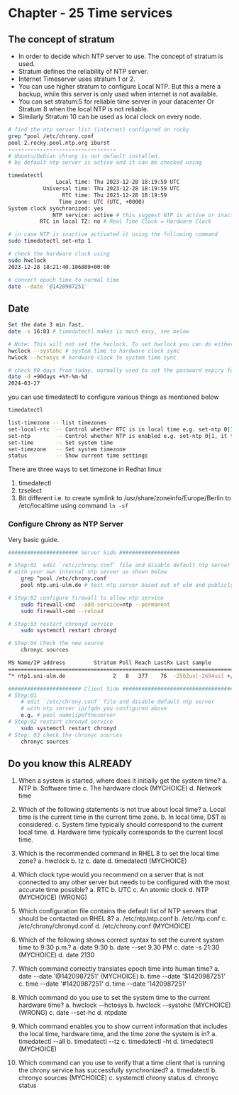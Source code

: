 # Chapter - 25 Time services

## The concept of stratum

- In order to decide which NTP server to use. The concept of stratum is used.
- Stratum defines the reliability of NTP server.
- Internet Timeserver uses stratum 1 or 2.
- You can use higher stratum to configure Local NTP. But this a mere a backup, while this server is only used when internet is not available.
- You can set stratum:5 for reliable time server in your datacenter Or Stratum 8 when the local NTP is not reliable.
- Similarly Stratum 10 can be used as local clock on every node.

```bash
# find the ntp server list (internet) configured on rocky
grep ^pool /etc/chrony.conf 
pool 2.rocky.pool.ntp.org iburst
----------------------------------
# Ubuntu/Debian chrony is not default installed.
# by default ntp server is active and it can be checked using

timedatectl 
               Local time: Thu 2023-12-28 18:19:59 UTC
           Universal time: Thu 2023-12-28 18:19:59 UTC
                 RTC time: Thu 2023-12-28 18:19:59
                Time zone: UTC (UTC, +0000)
System clock synchronized: yes
              NTP service: active # this suggest NTP is active or inactive
          RTC in local TZ: no # Real Time Clock = Hardware Clock

# in case NTP is inactive activated it using the following command 
sudo timedatectl set-ntp 1

# check the hardware clock using
sudo hwclock 
2023-12-28 18:21:40.106809+00:00

# convert epoch time to normal time
date --date '@1420987251'

```

## Date

```bash
Set the date 3 min fast.
date -s 16:03 # timedatectl makes is much easy, see below

# Note: This will not set the hwclock. To set hwclock you can do either
hwclock --systohc # system time to hardware clock sync
hwlock --hctosys # hardware clock to system time sync

# check 90 days from today, normally used to set the password expiry for the user
date -d +90days +%Y-%m-%d
2024-03-27
```

you can use timedatectl to configure various things as mentioned below

```bash
timedatectl

list-timezone -- list timezones
set-local-rtc  -- Control whether RTC is in local time e.g. set-ntp 0|1
set-ntp        -- Control whether NTP is enabled e.g. set-ntp 0|1, it takes to chronyd process. You do not provide ntp server name here
set-time       -- Set system time
set-timezone   -- Set system timezone
status         -- Show current time settings
```

There are three ways to set timezone in Redhat linux

1. timedatectl
2. tzselect
3. Bit different i.e. to create symlink to /usr/share/zoneinfo/Europe/Berlin to /etc/localtime using command ` ln -sf `

### Configure Chrony as NTP Server

Very basic guide.

```bash
###################### Server Side ###################

# Step:01  edit `/etc/chrony.conf` file and disable default ntp server 
# with your own internal ntp server as shown below
    grep ^pool /etc/chrony.conf
    pool ntp.uni-ulm.de # test ntp server based out of ulm and publicly available. ideally you will use internal NTP appliance

# Step:02 configure firewall to allow ntp service
    sudo firewall-cmd --add-service=ntp --permanent
    sudo firewall-cmd --reload

# Step:03 restart chronyd service
    sudo systemctl restart chronyd

# Step:04 Check the new source
    chronyc sources

MS Name/IP address         Stratum Poll Reach LastRx Last sample               
===============================================================================
^* ntp1.uni-ulm.de               2   8   377    76  -2562us[-2694us] +/-   35ms

####################### Client Side ###########################################
# Step:01
    # edit `/etc/chrony.conf` file and disable default ntp server 
    # with ntp server ip/fqdn you configured above
    e.g. # pool name|ipoftheserver
# Step:02 restart chronyd service
    sudo systemctl restart chronyd
# Step: 03 check the chronyc sources
    chronyc sources
```

## Do you know this ALREADY

1. When a system is started, where does it initially get the system time?
a. NTP
b. Software time
c. The hardware clock (MYCHOICE)
d. Network time

2. Which of the following statements is not true about local time?
a. Local time is the current time in the current time zone.
b. In local time, DST is considered.
c. System time typically should correspond to the current local time.
d. Hardware time typically corresponds to the current local time.

3. Which is the recommended command in RHEL 8 to set the local time zone?
a. hwclock
b. tz
c. date
d. timedatectl (MYCHOICE)

4. Which clock type would you recommend on a server that is not connected to any other
server but needs to be configured with the most accurate time possible?
a. RTC
b. UTC
c. An atomic clock
d. NTP (MYCHOICE) (WRONG)

5. Which configuration file contains the default list of NTP servers that should be
contacted on RHEL 8?
a. /etc/ntp/ntp.conf
b. /etc/ntp.conf
c. /etc/chrony/chronyd.conf
d. /etc/chrony.conf (MYCHOICE)

6. Which of the following shows correct syntax to set the current system time to 9:30
p.m.?
a. date 9:30
b. date --set 9.30 PM
c. date -s 21:30 (MYCHOICE)
d. date 2130

7. Which command correctly translates epoch time into human time?
a. date --date '@1420987251' (MYCHOICE)
b. time --date '$1420987251'
c. time --date '#1420987251'
d. time --date '1420987251'

8. Which command do you use to set the system time to the current hardware time?
a. hwclock --hctosys
b. hwclock --systohc (MYCHOICE) (WRONG)
c. date --set-hc
d. ntpdate

9. Which command enables you to show current information that includes the local time,
hardware time, and the time zone the system is in?
a. timedatectl --all
b. timedatectl --tz
c. timedatectl -ht
d. timedatectl (MYCHOICE)

10. Which command can you use to verify that a time client that is running the chrony
service has successfully synchronized?
a. timedatectl
b. chronyc sources (MYCHOICE)
c. systemctl chrony status
d. chronyc status

